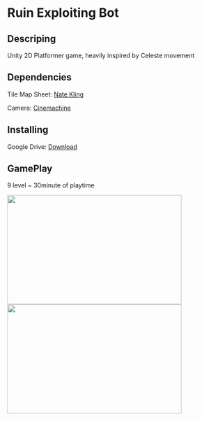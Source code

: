 # Ruin Exploiting Bot




## Descriping
Unity 2D Platformer game, heavily inspired by Celeste movement
## Dependencies
Tile Map Sheet: [Nate Kling](https://twitter.com/natekling)

Camera: [Cinemachine](https://unity.com/unity/features/editor/art-and-design/cinemachine)

## Installing
Google Drive: [Download](https://drive.google.com/drive/u/1/folders/1OHYwgrzXo2k8ms6lgSYTcn1jcWtcm-l4)



## GamePlay
 9 level ~ 30minute of playtime
 
<a href="url"><img src="https://user-images.githubusercontent.com/58619678/147753800-d712d9a2-c5a4-4a94-9ce1-5a67a7dfcaac.gif" align="left" height="250" width="400" ></a>
<a href="url"><img src="https://user-images.githubusercontent.com/58619678/147753904-d43117b3-ed81-4140-a77f-4877c7e86463.gif" align="left" height="250" width="400" ></a>




